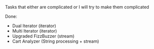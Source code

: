 Tasks that either are complicated or I will try to make them complicated 

Done:
  - Dual Iterator (iterator)
  - Multi Iterator (iterator)
  - Upgraded FizzBuzzer (stream)
  - Cart Analyzer (String processing + stream)
